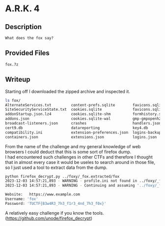 # A.R.K. 4

## Description
```
What does the fox say?
```

## Provided Files
`fox.7z`

## Writeup

Starting off I downloaded the zipped archive and inspected it. <br/>
```sh
ls fox/
AlternateServices.txt         content-prefs.sqlite        favicons.sqlite      permissions.sqlite       sessionstore-backups
SiteSecurityServiceState.txt  cookies.sqlite              favicons.sqlite-wal  pkcs11.txt               settings
addonStartup.json.lz4         cookies.sqlite-shm          formhistory.sqlite   places.sqlite            shield-preference-experiments.json
addons.json                   cookies.sqlite-wal          gmp-gmpopenh264      places.sqlite-wal        storage
broadcast-listeners.json      crashes                     handlers.json        prefs.js                 storage.sqlite
cert9.db                      datareporting               key4.db              protections.sqlite       times.json
compatibility.ini             extension-preferences.json  logins-backup.json   search.json.mozlz4       webappsstore.sqlite
containers.json               extensions.json             logins.json          sessionCheckpoints.json  xulstore.json
```

From the name of the challenge and my general knowledge of web browsers I could deduct that this is some sort of firefox dump. <br/>
I had encountered such challenges in other CTFs and therefore I thought that in almost every case it would be useles to search around in those file, so I just used a tool to extract data from the dump. <br/>
```sh
python firefox_decrypt.py ../foxy/_fox.extracted/fox 
2023-12-03 14:57:21,893 - WARNING - profile.ini not found in ../foxy/_fox.extracted/fox
2023-12-03 14:57:21,893 - WARNING - Continuing and assuming '../foxy/_fox.extracted/fox' is a profile location

Website:   https://www.example.com
Username: 'fox'
Password: 'TUCTF{B3w4R3_7h3_f1r3_4nd_7h3_f0x}'
```

A relatively easy challenge if you know the tools. (https://github.com/unode/firefox_decrypt)
